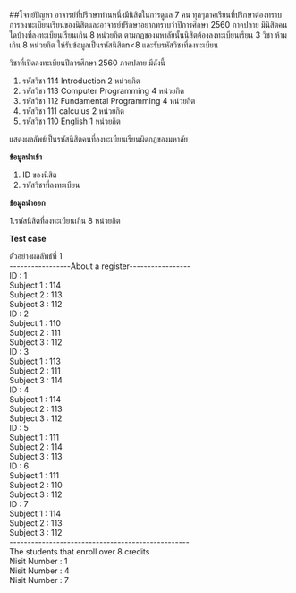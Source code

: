 ##โจทย์ปัญหา
อาจารย์ที่ปรึกษาท่านหนึ่งมีนิสิตในการดูแล 7 คน ทุกๆภาคเรียนที่ปรึกษาต้องทราบการลงทะเบียนเรียนของนิสิตและอาจารย์ปรึกษาอยากทราบว่าปีการศึกษา 2560 ภาคปลาย มีนิสิตคนใดบ้างที่ลงทะเบียนเรียนเกิน 8 หน่วยกิต ตามกฎของมหาลัยนั้นนิสิตต้องลงทะเบียนเรียน 3 วิชา ห้ามเกิน 8 หน่วยกิต ให้รับข้อมูลเป็นรหัสนิสิตn<8 และรับรหัสวิชาที่ลงทะเบียน<br/>

วิชาที่เปิดลงทะเบียนปีการศึกษา 2560 ภาคปลาย มีดังนี้<br/>
1.	รหัสวิชา 114  Introduction  2 หน่วยกิต<br/>
2.	รหัสวิชา 113  Computer Programming  4 หน่วยกิต<br/>
3.	รหัสวิชา 112  Fundamental Programming  4 หน่วยกิต<br/>
4.	รหัสวิชา 111  calculus  2 หน่วยกิต<br/>
5.	รหัสวิชา 110  English 1 หน่วยกิต<br/>

แสดงผลลัพธ์เป็นรหัสนิสิตคนที่ลงทะเบียนเรียนผิดกฎของมหาลัย



**ข้อมูลนำเข้า**

1. ID ของนิสิต 
2. รหัสวิชาที่ลงทะเบียน



**ข้อมูลนำออก**

1.รหัสนิสิตที่ลงทะเบียนเกิน 8 หน่วยกิต



**Test case**

ตัวอย่างผลลัพธ์ที่ 1 <br/>
-----------------About a register-----------------<br/>
ID : 1<br/>
Subject 1 : 114<br/>
Subject 2 : 113<br/>
Subject 3 : 112<br/>
ID : 2<br/>
Subject 1 : 110<br/>
Subject 2 : 111<br/>
Subject 3 : 112<br/>
ID : 3<br/>
Subject 1 : 113<br/>
Subject 2 : 111<br/>
Subject 3 : 114<br/>
ID : 4<br/>
Subject 1 : 114<br/>
Subject 2 : 113<br/>
Subject 3 : 112<br/>
ID : 5<br/>
Subject 1 : 111<br/>
Subject 2 : 114<br/>
Subject 3 : 113<br/>
ID : 6<br/>
Subject 1 : 111<br/>
Subject 2 : 110<br/>
Subject 3 : 112<br/>
ID : 7<br/>
Subject 1 : 114<br/>
Subject 2 : 113<br/>
Subject 3 : 112<br/>
--------------------------------------------------<br/>
The students that enroll over 8 credits<br/>
Nisit Number : 1<br/>
Nisit Number : 4<br/>
Nisit Number : 7<br/>




 



   